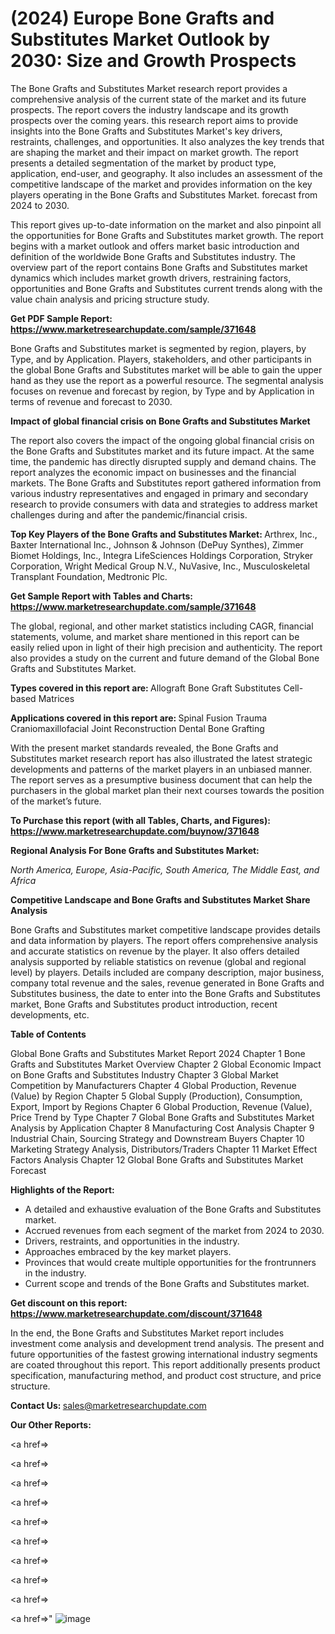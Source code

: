 # (2024) Europe Bone Grafts and Substitutes Market Outlook by 2030: Size and Growth Prospects

The Bone Grafts and Substitutes Market research report provides a comprehensive analysis of the current state of the market and its future prospects. The report covers the industry landscape and its growth prospects over the coming years. this research report aims to provide insights into the Bone Grafts and Substitutes Market's key drivers, restraints, challenges, and opportunities. It also analyzes the key trends that are shaping the market and their impact on market growth. The report presents a detailed segmentation of the market by product type, application, end-user, and geography. It also includes an assessment of the competitive landscape of the market and provides information on the key players operating in the Bone Grafts and Substitutes Market. forecast from 2024 to 2030.

This report gives up-to-date information on the market and also pinpoint all the opportunities for Bone Grafts and Substitutes market growth. The report begins with a market outlook and offers market basic introduction and definition of the worldwide Bone Grafts and Substitutes industry. The overview part of the report contains Bone Grafts and Substitutes market dynamics which includes market growth drivers, restraining factors, opportunities and Bone Grafts and Substitutes current trends along with the value chain analysis and pricing structure study.

<strong><b>Get PDF Sample Report: <a href=https://www.marketresearchupdate.com/sample/371648>https://www.marketresearchupdate.com/sample/371648</a></b></strong>

Bone Grafts and Substitutes market is segmented by region, players, by Type, and by Application. Players, stakeholders, and other participants in the global Bone Grafts and Substitutes market will be able to gain the upper hand as they use the report as a powerful resource. The segmental analysis focuses on revenue and forecast by region, by Type and by Application in terms of revenue and forecast to 2030.

<strong><b>Impact of global financial crisis on Bone Grafts and Substitutes Market</b></strong>

The report also covers the impact of the ongoing global financial crisis on the Bone Grafts and Substitutes market and its future impact. At the same time, the pandemic has directly disrupted supply and demand chains. The report analyzes the economic impact on businesses and the financial markets. The Bone Grafts and Substitutes report gathered information from various industry representatives and engaged in primary and secondary research to provide consumers with data and strategies to address market challenges during and after the pandemic/financial crisis.

<strong><b>Top Key Players of the Bone Grafts and Substitutes Market:
</b></strong>Arthrex, Inc., Baxter International Inc., Johnson & Johnson (DePuy Synthes), Zimmer Biomet Holdings, Inc., Integra LifeSciences Holdings Corporation, Stryker Corporation, Wright Medical Group N.V., NuVasive, Inc., Musculoskeletal Transplant Foundation, Medtronic Plc.<strong><b>
</b></strong>

<strong><b>Get Sample Report with Tables and Charts: <a href=https://www.marketresearchupdate.com/sample/371648>https://www.marketresearchupdate.com/sample/371648</a></b></strong>

The global, regional, and other market statistics including CAGR, financial statements, volume, and market share mentioned in this report can be easily relied upon in light of their high precision and authenticity. The report also provides a study on the current and future demand of the Global Bone Grafts and Substitutes Market.

<strong><b>Types covered in this report are:
</b></strong>Allograft
Bone Graft Substitutes
Cell-based Matrices<strong><b>
</b></strong>

<strong><b>Applications covered in this report are:
</b></strong>Spinal Fusion
Trauma
Craniomaxillofacial
Joint Reconstruction
Dental Bone Grafting<strong><b>
</b></strong>

With the present market standards revealed, the Bone Grafts and Substitutes market research report has also illustrated the latest strategic developments and patterns of the market players in an unbiased manner. The report serves as a presumptive business document that can help the purchasers in the global market plan their next courses towards the position of the market’s future.

<strong><b>To Purchase this report (with all Tables, Charts, and Figures): <a href=https://www.marketresearchupdate.com/buynow/371648>https://www.marketresearchupdate.com/buynow/371648</a></b></strong>

<strong><b>Regional Analysis For Bone Grafts and Substitutes Market:</b></strong>

<em><i>North America, Europe, Asia-Pacific, South America, The Middle East, and Africa</i></em>

<strong><b>Competitive Landscape and Bone Grafts and Substitutes Market Share Analysis</b></strong>

Bone Grafts and Substitutes market competitive landscape provides details and data information by players. The report offers comprehensive analysis and accurate statistics on revenue by the player. It also offers detailed analysis supported by reliable statistics on revenue (global and regional level) by players. Details included are company description, major business, company total revenue and the sales, revenue generated in Bone Grafts and Substitutes business, the date to enter into the Bone Grafts and Substitutes market, Bone Grafts and Substitutes product introduction, recent developments, etc.

<strong><b>Table of Contents</b></strong>

Global Bone Grafts and Substitutes Market Report 2024
Chapter 1 Bone Grafts and Substitutes Market Overview
Chapter 2 Global Economic Impact on Bone Grafts and Substitutes Industry
Chapter 3 Global Market Competition by Manufacturers
Chapter 4 Global Production, Revenue (Value) by Region
Chapter 5 Global Supply (Production), Consumption, Export, Import by Regions
Chapter 6 Global Production, Revenue (Value), Price Trend by Type
Chapter 7 Global Bone Grafts and Substitutes Market Analysis by Application
Chapter 8 Manufacturing Cost Analysis
Chapter 9 Industrial Chain, Sourcing Strategy and Downstream Buyers
Chapter 10 Marketing Strategy Analysis, Distributors/Traders
Chapter 11 Market Effect Factors Analysis
Chapter 12 Global Bone Grafts and Substitutes Market Forecast

<strong><b>Highlights of the Report:</b></strong>

- A detailed and exhaustive evaluation of the Bone Grafts and Substitutes market.
- Accrued revenues from each segment of the market from 2024 to 2030.
- Drivers, restraints, and opportunities in the industry.
- Approaches embraced by the key market players.
- Provinces that would create multiple opportunities for the frontrunners in the industry.
- Current scope and trends of the Bone Grafts and Substitutes market.

<strong><b>Get discount on this report: <a href=https://www.marketresearchupdate.com/discount/371648>https://www.marketresearchupdate.com/discount/371648</a></b></strong>

In the end, the Bone Grafts and Substitutes Market report includes investment come analysis and development trend analysis. The present and future opportunities of the fastest growing international industry segments are coated throughout this report. This report additionally presents product specification, manufacturing method, and product cost structure, and price structure.

<strong><b>Contact Us:
</b></strong>sales@marketresearchupdate.com

<strong>Our Other Reports:</strong>

<a href=></a>

<a href=></a>

<a href=></a>

<a href=></a>

<a href=></a>

<a href=></a>

<a href=></a>

<a href=></a>

<a href=></a>

<a href=></a>"
![image](https://github.com/Gayatrikarjule/Market-Analysis-360/assets/97346546/33556142-be00-4339-bf1b-269a8f3657ed)
